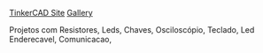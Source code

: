[TinkerCAD Site](https://www.tinkercad.com/circuits)
[Gallery](https://www.tinkercad.com/things?type=circuits&view_mode=default)



Projetos com Resistores, Leds, Chaves, Osciloscópio, Teclado, Led Enderecavel, Comunicacao,
 
